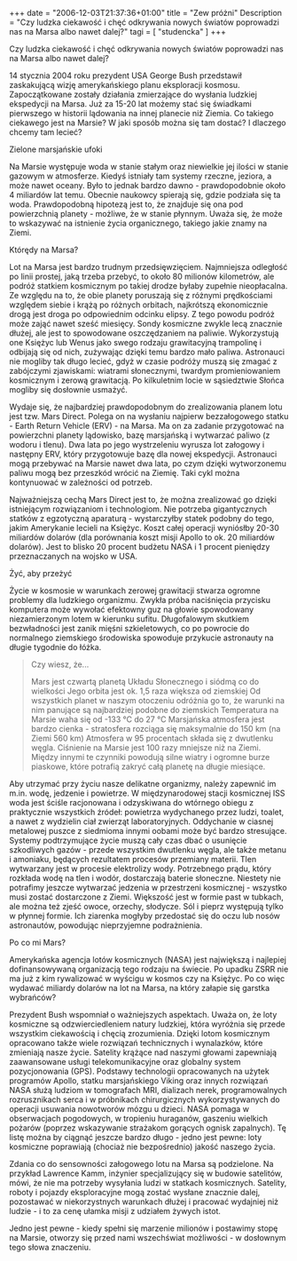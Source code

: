 +++
date = "2006-12-03T21:37:36+01:00"
title = "Zew próżni"
Description = "Czy ludzka ciekawość i chęć odkrywania nowych światów poprowadzi nas na Marsa albo nawet dalej?"
tagi = [ "studencka" ]
+++

Czy ludzka ciekawość i chęć odkrywania nowych światów poprowadzi nas na Marsa albo nawet dalej?


14 stycznia 2004 roku prezydent USA George Bush przedstawił zaskakującą wizję amerykańskiego planu eksploracji kosmosu. Zapoczątkowane zostały działania zmierzające do wysłania ludzkiej ekspedycji na Marsa. Już za 15-20 lat możemy stać się świadkami pierwszego w historii lądowania na innej planecie niż Ziemia. Co takiego ciekawego jest na Marsie? W jaki sposób można się tam dostać? I dlaczego chcemy tam lecieć?

Zielone marsjańskie ufoki

Na Marsie występuje woda w stanie stałym oraz niewielkie jej ilości w stanie gazowym w atmosferze. Kiedyś istniały tam systemy rzeczne, jeziora, a może nawet oceany. Było to jednak bardzo dawno - prawdopodobnie około 4 miliardów lat temu. Obecnie naukowcy spierają się, gdzie podziała się ta woda. Prawdopodobną hipotezą jest to, że znajduje się ona pod powierzchnią planety - możliwe, że w stanie płynnym. Uważa się, że może to wskazywać na istnienie życia organicznego, takiego jakie znamy na Ziemi.

Którędy na Marsa?

Lot na Marsa jest bardzo trudnym przedsięwzięciem. Najmniejsza odległość po linii prostej, jaką trzeba przebyć, to około 80 milionów kilometrów, ale podróż statkiem kosmicznym po takiej drodze byłaby zupełnie nieopłacalna. Ze względu na to, że obie planety poruszają się z różnymi prędkościami względem siebie i krążą po różnych orbitach, najkrótszą ekonomicznie drogą jest droga po odpowiednim odcinku elipsy. Z tego powodu podróż może zająć nawet sześć miesięcy. Sondy kosmiczne zwykle lecą znacznie dłużej, ale jest to spowodowane oszczędzaniem na paliwie. Wykorzystują one Księżyc lub Wenus jako swego rodzaju grawitacyjną trampolinę i odbijają się od nich, zużywając dzięki temu bardzo mało paliwa. Astronauci nie mogliby tak długo lecieć, gdyż w czasie podróży muszą się zmagać z zabójczymi zjawiskami: wiatrami słonecznymi, twardym promieniowaniem kosmicznym i zerową grawitacją. Po kilkuletnim locie w sąsiedztwie Słońca mogliby się dosłownie usmażyć.

Wydaje się, że najbardziej prawdopodobnym do zrealizowania planem lotu jest tzw. Mars Direct. Polega on na wysłaniu najpierw bezzałogowego statku - Earth Return Vehicle (ERV) - na Marsa. Ma on za zadanie przygotować na powierzchni planety lądowisko, bazę marsjańską i wytwarzać paliwo (z wodoru i tlenu). Dwa lata po jego wystrzeleniu wyrusza lot załogowy i następny ERV, który przygotowuje bazę dla nowej ekspedycji. Astronauci mogą przebywać na Marsie nawet dwa lata, po czym dzięki wytworzonemu paliwu mogą bez przeszkód wrócić na Ziemię. Taki cykl można kontynuować w zależności od potrzeb.

Najważniejszą cechą Mars Direct jest to, że można zrealizować go dzięki istniejącym rozwiązaniom i technologiom. Nie potrzeba gigantycznych statków z egzotyczną aparaturą - wystarczyłby statek podobny do tego, jakim Amerykanie lecieli na Księżyc. Koszt całej operacji wyniósłby 20-30 miliardów dolarów (dla porównania koszt misji Apollo to ok. 20 miliardów dolarów). Jest to blisko 20 procent budżetu NASA i 1 procent pieniędzy przeznaczanych na wojsko w USA.

Żyć, aby przeżyć

Życie w kosmosie w warunkach zerowej grawitacji stwarza ogromne problemy dla ludzkiego organizmu. Zwykła próba naciśnięcia przycisku komputera może wywołać efektowny guz na głowie spowodowany niezamierzonym lotem w kierunku sufitu. Długofalowym skutkiem bezwładności jest zanik mięśni szkieletowych, co po powrocie do normalnego ziemskiego środowiska spowoduje przykucie astronauty na długie tygodnie do łóżka.

> Czy wiesz, że...
> 
> Mars jest czwartą planetą Układu Słonecznego i siódmą co do wielkości
> Jego orbita jest ok. 1,5 raza większa od ziemskiej
> Od wszystkich planet w naszym otoczeniu odróżnia go to, że warunki na nim panujące są najbardziej podobne do ziemskich
> Temperatura na Marsie waha się od -133 °C do 27 °C 
> Marsjańska atmosfera jest bardzo cienka - stratosfera rozciąga się maksymalnie do 150 km (na Ziemi 560 km) Atmosfera w 95 procentach składa się z dwutlenku węgla. Ciśnienie na Marsie jest 100 razy mniejsze niż na Ziemi. Między innymi te czynniki powodują silne wiatry i ogromne burze piaskowe, które potrafią zakryć całą planetę na długie miesiące.

Aby utrzymać przy życiu nasze delikatne organizmy, należy zapewnić im m.in. wodę, jedzenie i powietrze. W międzynarodowej stacji kosmicznej ISS woda jest ściśle racjonowana i odzyskiwana do wtór­nego obiegu z praktycznie wszystkich źródeł: powietrza wydychanego przez ludzi, toalet, a nawet z wydzielin ciał zwierząt laboratoryjnych. Oddychanie w ciasnej metalowej puszce z siedmioma innymi oobami może być bardzo stresujące. Systemy podtrzymujące życie muszą cały czas dbać o usunięcie szkodliwych gazów - przede wszystkim dwutlenku węgla, ale także metanu i amoniaku, będących rezultatem procesów przemiany materii. Tlen wytwarzany jest w procesie elektrolizy wody. Potrzebnego prądu, który rozkłada wodę na tlen i wodór, dostarczają baterie słoneczne. Niestety nie potrafimy jeszcze wytwarzać jedzenia w przestrzeni kosmicznej - wszystko musi zostać dostarczone z Ziemi. Większość jest w formie past w tubkach, ale można też zjeść owoce, orzechy, słodycze. Sól i pieprz występują tylko w płynnej formie. Ich ziarenka mogłyby przedostać się do oczu lub nosów astronautów, powodując nieprzyjemne podrażnienia.

Po co mi Mars?

Amerykańska agencja lotów kosmicznych (NASA) jest największą i najlepiej dofinansowywaną organizacją tego rodzaju na świecie. Po upadku ZSRR nie ma już z kim rywalizować w wyścigu w kosmos czy na Księżyc. Po co więc wydawać miliardy dolarów na lot na Marsa, na który załapie się garstka wybrańców?

Prezydent Bush wspomniał o ważniejszych aspektach. Uważa on, że loty kosmiczne są odzwierciedleniem natury ludzkiej, która wyróżnia się przede wszystkim ciekawością i chęcią zrozumienia. Dzięki lotom kosmicznym opracowano także wiele rozwiązań technicznych i wynalazków, które zmieniają nasze życie. Satelity krążące nad naszymi głowami zapewniają zaawansowane usługi telekomunikacyjne oraz globalny system pozycjonowania (GPS). Podstawy technologii opracowanych na użytek programów Apollo, statku marsjańskiego Viking oraz innych rozwiązań NASA służą ludziom w tomografach MRI, dializach nerek, programowalnych rozrusznikach serca i w próbnikach chirurgicznych wykorzystywanych do operacji usuwania nowotworów mózgu u dzieci. NASA pomaga w obserwacjach pogodowych, w tropieniu huraganów, gaszeniu wielkich pożarów (poprzez wskazywanie strażakom gorących ognisk zapalnych). Tę listę można by ciągnąć jeszcze bardzo długo - jedno jest pewne: loty kosmiczne poprawiają (chociaż nie bezpośrednio) jakość naszego życia.

Zdania co do sensowności załogowego lotu na Marsa są podzielone. Na przykład Lawrence Kamm, inżynier specjalizujący się w budowie satelitów, mówi, że nie ma potrzeby wysyłania ludzi w statkach kosmicznych. Satelity, roboty i pojazdy eksploracyjne mogą zostać wysłane znacznie dalej, pozostawać w niekorzystnych warunkach dłużej i pracować wydajniej niż ludzie - i to za cenę ułamka misji z udziałem żywych istot.

Jedno jest pewne - kiedy spełni się marzenie milionów i postawimy stopę na Marsie, otworzy się przed nami wszechświat możliwości - w dosłownym tego słowa znaczeniu.
